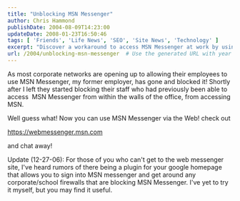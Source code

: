 ```yaml
---
title: "Unblocking MSN Messenger"
author: Chris Hammond
publishDate: 2004-08-09T14:23:00
updateDate: 2008-01-23T16:50:46
tags: [ 'Friends', 'Life News', 'SEO', 'Site News', 'Technology' ]
excerpt: "Discover a workaround to access MSN Messenger at work by using MSN Web Messenger at https://webmessenger.msn.com or try a Google homepage plugin to bypass firewalls. Chat hassle-free! #MSN #webmessenger #workaround"
url: /2004/unblocking-msn-messenger  # Use the generated URL with year
---
```

<P>As most corporate networks are opening up to allowing their employees to use MSN Messenger, my former employer, has gone and blocked it! Shortly after I left they started blocking their staff who had previously been able to access&nbsp; MSN Messenger from within the walls of the office, from accessing MSN. </P> <P>Well guess what! Now you can use MSN Messenger via the Web! check out </P> <P><A href="https://webmessenger.msn.com/" mce_href="https://webmessenger.msn.com">https://webmessenger.msn.com</A></P> <P>and chat away!</P> <P>Update (12-27-06): For those of you who can't get to the web messenger site, I've heard rumors of there being a plugin for your google homepage that allows you to sign into MSN messenger and get around any corporate/school firewalls that are blocking MSN Messenger. I've yet to try it myself, but you may find it useful.</P>


